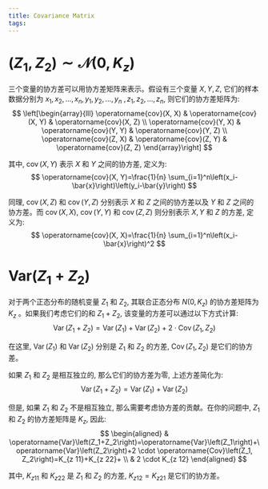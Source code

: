 ```yaml
---
title: Covariance Matrix
tags:
---
```




# $(Z_1,Z_2) \sim \mathcal N(0,K_z)$

三个变量的协方差可以用协方差矩阵来表示。假设有三个变量 $X, Y, Z$, 它们的样本数据分别为 $x_1, x_2, \ldots, x_n, y_1, y_2, \ldots, y_n$ $, z_1, z_2, \ldots, z_n$, 则它们的协方差矩阵为:
$$
\left[\begin{array}{lll}
\operatorname{cov}(X, X) & \operatorname{cov}(X, Y) & \operatorname{cov}(X, Z) \\
\operatorname{cov}(Y, X) & \operatorname{cov}(Y, Y) & \operatorname{cov}(Y, Z) \\
\operatorname{cov}(Z, X) & \operatorname{cov}(Z, Y) & \operatorname{cov}(Z, Z)
\end{array}\right]
$$

其中, $\operatorname{cov}(X, Y)$ 表示 $X$ 和 $Y$ 之间的协方差, 定义为:
$$
\operatorname{cov}(X, Y)=\frac{1}{n} \sum_{i=1}^n\left(x_i-\bar{x}\right)\left(y_i-\bar{y}\right)
$$

同理, $\operatorname{cov}(X, Z)$ 和 $\operatorname{cov}(Y, Z)$ 分别表示 $X$ 和 $Z$ 之间的协方差以及 $Y$ 和 $Z$ 之间的协方差。而 $\operatorname{cov}(X, X)$, $\operatorname{cov}(Y, Y)$ 和 $\operatorname{cov}(Z, Z)$ 则分别表示 $X, Y$ 和 $Z$ 的方差, 定义为:
$$
\operatorname{cov}(X, X)=\frac{1}{n} \sum_{i=1}^n\left(x_i-\bar{x}\right)^2
$$


# $\text{Var}(Z_1 + Z_2)$

对于两个正态分布的随机变量 $Z_1$ 和 $Z_2$, 其联合正态分布 $N\left(0, K_z\right)$ 的协方差矩阵为 $K_z$ 。如果我们考虑它们的和 $Z_1+Z_2$, 该变量的方差可以通过以下方式计算:
$$
\operatorname{Var}\left(Z_1+Z_2\right)=\operatorname{Var}\left(Z_1\right)+\operatorname{Var}\left(Z_2\right)+2 \cdot \operatorname{Cov}\left(Z_1, Z_2\right)
$$

在这里, $\operatorname{Var}\left(Z_1\right)$ 和 $\operatorname{Var}\left(Z_2\right)$ 分别是 $Z_1$ 和 $Z_2$ 的方差, $\operatorname{Cov}\left(Z_1, Z_2\right)$ 是它们的协方差。

如果 $Z_1$ 和 $Z_2$ 是相互独立的, 那么它们的协方差为零, 上述方差简化为:
$$
\operatorname{Var}\left(Z_1+Z_2\right)=\operatorname{Var}\left(Z_1\right)+\operatorname{Var}\left(Z_2\right)
$$

但是, 如果 $Z_1$ 和 $Z_2$ 不是相互独立, 那么需要考虑协方差的贡献。在你的问题中, $Z_1$和 $Z_2$ 的协方差矩阵是 $K_z$, 因此:
$$
\begin{aligned}
& \operatorname{Var}\left(Z_1+Z_2\right)=\operatorname{Var}\left(Z_1\right)+\operatorname{Var}\left(Z_2\right)+2 \cdot \operatorname{Cov}\left(Z_1, Z_2\right)=K_{z 11}+K_{z 22}+ \\
& 2 \cdot K_{z 12}
\end{aligned}
$$

其中, $K_{z 11}$ 和 $K_{z 22}$ 是 $Z_1$ 和 $Z_2$ 的方差, $K_{z 12}=K_{z 21}$ 是它们的协方差。
